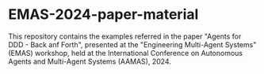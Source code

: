 # EMAS-2024-paper-material

This repository contains the examples referred in the paper "Agents for DDD - Back anf Forth", presented at the "Engineering Multi-Agent Systems" (EMAS) workshop, held at the International Conference on Autonomous Agents and Multi-Agent Systems (AAMAS), 2024.

